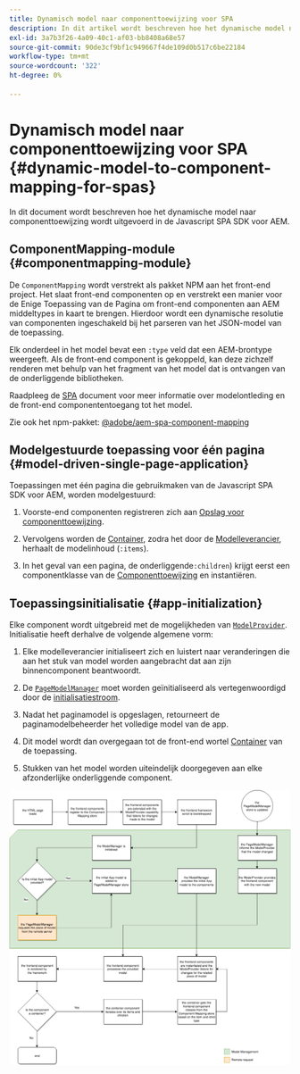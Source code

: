 ```yaml
---
title: Dynamisch model naar componenttoewijzing voor SPA
description: In dit artikel wordt beschreven hoe het dynamische model naar componenttoewijzing wordt uitgevoerd in de Javascript SPA SDK voor AEM.
exl-id: 3a7b3f26-4a09-40c1-af03-bb8408a68e57
source-git-commit: 90de3cf9bf1c949667f4de109d0b517c6be22184
workflow-type: tm+mt
source-wordcount: '322'
ht-degree: 0%

---
```


# Dynamisch model naar componenttoewijzing voor SPA {#dynamic-model-to-component-mapping-for-spas}

In dit document wordt beschreven hoe het dynamische model naar componenttoewijzing wordt uitgevoerd in de Javascript SPA SDK voor AEM.

## ComponentMapping-module {#componentmapping-module}

De `ComponentMapping` wordt verstrekt als pakket NPM aan het front-end project. Het slaat front-end componenten op en verstrekt een manier voor de Enige Toepassing van de Pagina om front-end componenten aan AEM middeltypes in kaart te brengen. Hierdoor wordt een dynamische resolutie van componenten ingeschakeld bij het parseren van het JSON-model van de toepassing.

Elk onderdeel in het model bevat een `:type` veld dat een AEM-brontype weergeeft. Als de front-end component is gekoppeld, kan deze zichzelf renderen met behulp van het fragment van het model dat is ontvangen van de onderliggende bibliotheken.

Raadpleeg de [SPA](blueprint.md) document voor meer informatie over modelontleding en de front-end componententoegang tot het model.

Zie ook het npm-pakket: [@adobe/aem-spa-component-mapping](https://www.npmjs.com/package/@adobe/aem-spa-component-mapping)

## Modelgestuurde toepassing voor één pagina {#model-driven-single-page-application}

Toepassingen met één pagina die gebruikmaken van de Javascript SPA SDK voor AEM, worden modelgestuurd:

1. Voorste-end componenten registreren zich aan [Opslag voor componenttoewijzing](#componentmapping-module).
1. Vervolgens worden de [Container](blueprint.md#container), zodra het door de [Modelleverancier](blueprint.md#the-model-provider), herhaalt de modelinhoud (`:items`).

1. In het geval van een pagina, de onderliggende`:children`) krijgt eerst een componentklasse van de [Componenttoewijzing](blueprint.md#componentmapping) en instantiëren.

## Toepassingsinitialisatie {#app-initialization}

Elke component wordt uitgebreid met de mogelijkheden van [`ModelProvider`](blueprint.md#the-model-provider). Initialisatie heeft derhalve de volgende algemene vorm:

1. Elke modelleverancier initialiseert zich en luistert naar veranderingen die aan het stuk van model worden aangebracht dat aan zijn binnencomponent beantwoordt.
1. De [`PageModelManager`](blueprint.md#pagemodelmanager) moet worden geïnitialiseerd als vertegenwoordigd door de [initialisatiestroom](blueprint.md).

1. Nadat het paginamodel is opgeslagen, retourneert de paginamodelbeheerder het volledige model van de app.
1. Dit model wordt dan overgegaan tot de front-end wortel [Container](blueprint.md#container) van de toepassing.
1. Stukken van het model worden uiteindelijk doorgegeven aan elke afzonderlijke onderliggende component.

![Initialisatie toepassingsmodel](assets/app-model-initialization.png)
